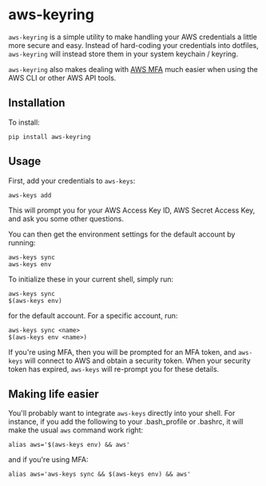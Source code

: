 # aws-keyring

`aws-keyring` is a simple utility to make handling your AWS credentials a little more secure and easy.  Instead of hard-coding your credentials into dotfiles, `aws-keyring` will instead store them in your system keychain / keyring.

`aws-keyring` also makes dealing with [AWS MFA](http://aws.amazon.com/iam/details/mfa/) much easier when using the AWS CLI or other AWS API tools.

## Installation

To install:

    pip install aws-keyring

## Usage

First, add your credentials to `aws-keys`:

    aws-keys add

This will prompt you for your AWS Access Key ID, AWS Secret Access Key, and ask you some other questions.

You can then get the environment settings for the default account by running:

    aws-keys sync
    aws-keys env

To initialize these in your current shell, simply run:

    aws-keys sync
    $(aws-keys env)

for the default account.  For a specific account, run:

    aws-keys sync <name>
    $(aws-keys env <name>)

If you're using MFA, then you will be prompted for an MFA token, and `aws-keys` will connect to AWS and obtain a security token.  When your security token has expired, `aws-keys` will re-prompt you for these details.

## Making life easier

You'll probably want to integrate `aws-keys` directly into your shell.  For instance, if you add the following to your .bash_profile or .bashrc, it will make the usual `aws` command work right:

    alias aws='$(aws-keys env) && aws'

and if you're using MFA:

    alias aws='aws-keys sync && $(aws-keys env) && aws'
